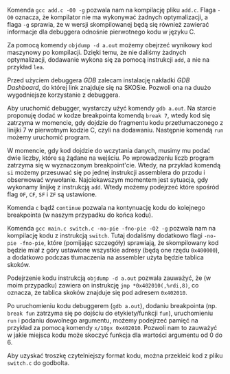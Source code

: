 
Komenda `gcc add.c -O0 -g` pozwala nam na kompilację pliku `add.c`. Flaga `-O0` oznacza, że kompilator nie ma wykonywać żadnych optymalizacji, a flaga `-g` sprawia, że w wersji skompilowanej będą się również zawierać informacje dla debuggera odnośnie pierwotnego kodu w języku C.

Za pomocą komendy `objdump -d a.out` możemy obejrzeć wynikowy kod maszynowy po kompilacji. 
Dzięki temu, że nie daliśmy żadnych optymalizacji, dodawanie wykona się za pomocą instrukcji `add`, a nie na przykład `lea`. 

Przed użyciem debuggera *GDB* zalecam instalację nakładki *GDB Dashboard*, do której link znajduje się na SKOSie. Pozwoli ona na duużo wygodniejsze korzystanie z debuggera.

Aby uruchomić debugger, wystarczy użyć komendy `gdb a.out`.
Na starcie proponuję dodać w kodze breakpointa komendą `break 7`, wtedy kod się zatrzyma w momencie, gdy dojdzie do  fragmentu kodu przetłumaczonego z linijki $7$ w pierwotnym kodzie C, czyli na dodawaniu. 
Następnie komendą `run` możemy uruchomić program.

W momencie, gdy kod dojdzie do wczytania danych, musimy mu podać dwie liczby, które są żądane na wejściu.
Po wprowadzeniu liczb program zatrzyma się w wyznaczonym breakpoint'cie.
Wtedy, na przykład komendą `si` możemy przesuwać się po jednej instrukcji assemblera do przodu i obserwować wywołanie. 
Najciekawszym momentem jest sytuacja, gdy wykonamy linijkę z instrukcją `add`. 
Wtedy możemy podejrzeć które spośród  flag `OF`, `CF`, `SF` i `ZF` są ustawione.

Komenda `c` bądź `continue` pozwala na kontynuację kodu do kolejnego breakpointa (w naszym przypadku do końca kodu).




Komenda `gcc main.c switch.c -no-pie -fno-pie -O2 -g` pozwala nam na kompilację kodu z instrukcją `switch`.
Tutaj dodaliśmy dodatkowo flagi `-no-pie -fno-pie`, które (pomijając szczegóły) sprawiają, że skompilowany kod będzie miał z góry ustawione wszystkie adresy (będą one rzędu `0x400000`), a dodatkowo podczas tłumaczenia na assembler użyta będzie tablica skoków.

Podejrzenie kodu instrukcją `objdump -d a.out` pozwala zauważyć, że (w moim przypadku) zawiera on instrukcję `jmp *0x402010(,%rdi,8)`, co oznacza, że tablica skoków znajduje się pod adresem `0x402010`.

Po uruchomieniu kodu debuggerem (`gdb a.out`), dodaniu breakpointa (np. `break fun` zatrzyma się po dojściu do etykiety/funkcji `fun`), uruchomieniu `run` i podaniu dowolnego argumentu, możemy podejrzeć pamięć na przykład za pomocą komendy `x/10gx 0x402010`.
Pozwoli nam to zauważyć w jakie miejsca kodu może skoczyć funkcja dla wartości argumentu od $0$ do $6$.


Aby uzyskać troszkę czytelniejszy format kodu, można przekleić kod z pliku `switch.c` do godbolta.
